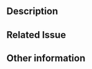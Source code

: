 <!-- Please refer to our contributing documentation for any questions on submitting a pull request -->

## Description

<!--- Describe your changes in detail -->

## Related Issue

<!--- This project accepts pull requests related to open issues -->
<!--- If suggesting a new feature or change, please discuss it in an issue first -->
<!--- If fixing a bug, there should be an issue describing it with steps to reproduce -->
<!--- Please link to the issue here: -->

## Other information

<!-- Any other information that is important to this PR such as screenshots of how the component looks before and after the change. -->
